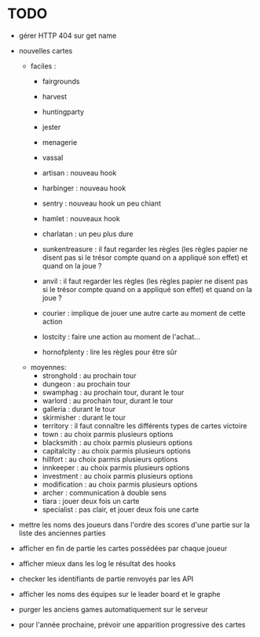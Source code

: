 
# TODO

- gérer HTTP 404 sur get name
- nouvelles cartes
  - faciles :
    - fairgrounds
    - harvest
    - huntingparty
    - jester
    - menagerie
    - vassal

    - artisan : nouveau hook
    - harbinger : nouveau hook
    - sentry : nouveau hook un peu chiant
    - hamlet : nouveaux hook
    - charlatan : un peu plus dure
    - sunkentreasure : il faut regarder les règles (les règles papier ne disent pas si le trésor compte quand on a appliqué son effet) et quand on la joue ?
    - anvil : il faut regarder les règles (les règles papier ne disent pas si le trésor compte quand on a appliqué son effet) et quand on la joue ?
    - courier : implique de jouer une autre carte au moment de cette action
    - lostcity : faire une action au moment de l'achat…
    - hornofplenty : lire les règles pour être sûr
  - moyennes:
    - stronghold : au prochain tour
    - dungeon : au prochain tour
    - swamphag : au prochain tour, durant le tour
    - warlord : au prochain tour, durant le tour
    - galleria : durant le tour
    - skirmisher : durant le tour
    - territory : il faut connaître les différents types de cartes victoire
    - town : au choix parmis plusieurs options
    - blacksmith : au choix parmis plusieurs options
    - capitalcity : au choix parmis plusieurs options
    - hillfort : au choix parmis plusieurs options
    - innkeeper : au choix parmis plusieurs options
    - investment : au choix parmis plusieurs options
    - modification : au choix parmis plusieurs options
    - archer : communication à double sens
    - tiara : jouer deux fois un carte
    - specialist : pas clair, et jouer deux fois une carte

- mettre les noms des joueurs dans l'ordre des scores d'une partie sur la liste des anciennes parties
- afficher en fin de partie les cartes possédées par chaque joueur
- afficher mieux dans les log le résultat des hooks
- checker les identifiants de partie renvoyés par les API
- afficher les noms des équipes sur le leader board et le graphe
- purger les anciens games automatiquement sur le serveur
- pour l'année prochaine, prévoir une apparition progressive des cartes

